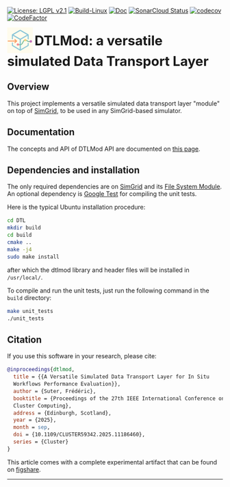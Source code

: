 [![License: LGPL v2.1](https://img.shields.io/badge/License-LGPL_v2.1-blue.svg)](https://www.gnu.org/licenses/lgpl-2.1)
[![Build-Linux](https://github.com/simgrid/DTLMod/actions/workflows/build.yml/badge.svg)](https://github.com/simgrid/DTLMod/actions/workflows/build.yml)
[![Doc](https://readthedocs.org/projects/pip/badge/?version=stable)](https://simgrid.github.io/DTLMod/)
[![SonarCloud Status](https://sonarcloud.io/api/project_badges/measure?project=simgrid_dtlmod&metric=alert_status)](https://sonarcloud.io/summary/new_code/?id=simgrid_dtlmod)
[![codecov](https://codecov.io/gh/simgrid/DTLMod/graph/badge.svg?token=6x9KmpEvpS)](https://codecov.io/gh/simgrid/DTLMod)
[![CodeFactor](https://www.codefactor.io/repository/github/simgrid/DTLMod/badge)](https://www.codefactor.io/repository/github/simgrid/DTLMod)

<img src="doc/source/img/DTLMod_logo.png" alt="DTLMod logo" width="60" style="vertical-align: middle;"/> 
<span style="font-size: 2.2em; font-weight: bold; vertical-align: middle;">DTLMod: a versatile simulated Data Transport Layer</span>

## Overview
This project implements a versatile simulated data transport layer "module" on top of
[SimGrid](https://simgrid.frama.io/simgrid/), to be used in any SimGrid-based simulator.

## Documentation

The concepts and API of DTLMod API are documented on [this page](https://simgrid.github.io/DTLMod/).

## Dependencies and installation

The only required dependencies are on [SimGrid](https://simgrid.frama.io/simgrid/) and its
[File System Module](https://github.com/simgrid/file-system-module). An optional dependency
is [Google Test](https://github.com/google/googletest) for compiling the unit tests.

Here is the typical Ubuntu installation procedure:

```bash
cd DTL
mkdir build
cd build
cmake ..
make -j4
sudo make install
```

after which the dtlmod library and header files will be installed in `/usr/local/`.

To compile and run the unit tests, just run the following command in the `build` directory:

```bash
make unit_tests
./unit_tests
```

## Citation

If you use this software in your research, please cite:
```bibtex
@inproceedings{dtlmod,
  title = {{A Versatile Simulated Data Transport Layer for In Situ
  Workflows Performance Evaluation}},
  author = {Suter, Frédéric},
  booktitle = {Proceedings of the 27th IEEE International Conference on
  Cluster Computing},
  address = {Edinburgh, Scotland},
  year = {2025},
  month = sep,
  doi = {10.1109/CLUSTER59342.2025.11186460},
  series = {Cluster}
}
```

This article comes with a complete experimental artifact that can be
found on [figshare](https://doi.org/10.6084/m9.figshare.28872509.v1).

---
